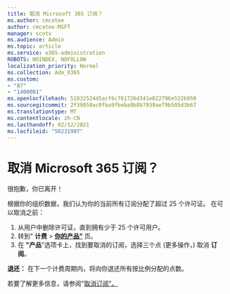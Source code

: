 ```yaml
---
title: 取消 Microsoft 365 订阅？
ms.author: cmcatee
author: cmcatee-MSFT
manager: scotv
ms.audience: Admin
ms.topic: article
ms.service: o365-administration
ROBOTS: NOINDEX, NOFOLLOW
localization_priority: Normal
ms.collection: Adm_O365
ms.custom:
- "87"
- "1400001"
ms.openlocfilehash: 51832524d5acf6c761726d341e822796e532b950
ms.sourcegitcommit: 2f39850ac0fba9fbeba9b8b7939ae79b505d3b67
ms.translationtype: MT
ms.contentlocale: zh-CN
ms.lasthandoff: 02/12/2021
ms.locfileid: "50231997"
---
```

# <a name="canceling-your-microsoft-365-subscription"></a>取消 Microsoft 365 订阅？

很抱歉，你已离开！
  
根据你的组织数据，我们认为你的当前所有订阅分配了超过 25 个许可证。 在可以取消之前：

1. 从用户中删除许可证，直到拥有少于 25 个许可用户。
2. 转到" **计费** \> **[你的产品"](https://go.microsoft.com/fwlink/p/?linkid=842054)** 页。
3. 在 **"产品**"选项卡上，找到要取消的订阅，选择三个点 (更多操作，) 取消 **订阅**。

**退还：** 在下一个计费周期内，将向你退还所有按比例分配的点数。

若要了解更多信息，请参阅"[取消订阅"。](https://docs.microsoft.com/microsoft-365/commerce/subscriptions/cancel-your-subscription)